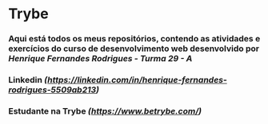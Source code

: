 # <strong> Trybe <strong>
### Aqui está todos os meus repositórios, contendo as atividades e exercícios do curso de desenvolvimento web desenvolvido por _Henrique Fernandes Rodrigues - Turma 29 - A_
### Linkedin _(https://linkedin.com/in/henrique-fernandes-rodrigues-5509ab213)_
### Estudante na Trybe _(https://www.betrybe.com/)_
